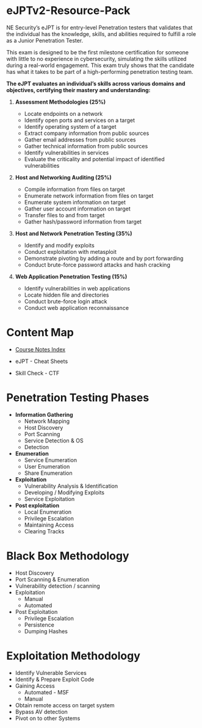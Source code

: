 # eJPTv2-Resource-Pack

NE Security’s eJPT is for entry-level Penetration testers that validates that the individual has the knowledge, skills, and abilities required to fulfill a role as a Junior Penetration Tester.

This exam is designed to be the first milestone certification for someone with little to no experience in cybersecurity, simulating the skills utilized during a real-world engagement. This exam truly shows that the candidate has what it takes to be part of a high-performing penetration testing team.

**The eJPT evaluates an individual’s skills across various domains and objectives, certifying their mastery and understanding:**

1. **Assessment Methodologies (25%)**
	- Locate endpoints on a network
	- Identify open ports and services on a target
	- Identify operating system of a target
	- Extract company information from public sources
	- Gather email addresses from public sources
	- Gather technical information from public sources
	- Identify vulnerabilities in services
	- Evaluate the criticality and potential impact of identified vulnerabilities

2. **Host and Networking Auditing (25%)**
	- Compile information from files on target
	- Enumerate network information from files on target
	- Enumerate system information on target
	- Gather user account information on target
	- Transfer files to and from target
	- Gather hash/password information from target

3. **Host and Network Penetration Testing (35%)**
	- Identify and modify exploits
	- Conduct exploitation with metasploit
	- Demonstrate pivoting by adding a route and by port forwarding
	- Conduct brute-force password attacks and hash cracking

4. **Web Application Penetration Testing (15%)**
	- Identify vulnerabilities in web applications
	- Locate hidden file and directories
	- Conduct brute-force login attack
	- Conduct web application reconnaissance

# Content Map

- [Course Notes Index](https://github.com/vladvdg/eJPTv2-Resource-Pack/blob/main/Course%20Notes%20Index.md)

</n>

- eJPT - Cheat Sheets

</n>

- Skill Check - CTF

# Penetration Testing Phases

- **Information Gathering**
	- Network Mapping
	- Host Discovery
	- Port Scanning
	- Service Detection & OS
	- Detection
- **Enumeration**
	- Service Enumeration
	- User Enumeration
	- Share Enumeration
- **Exploitation**
	- Vulnerability Analysis & Identification
	- Developing / Modifying Exploits
	- Service Exploitation
- **Post exploitation**
	- Local Enumeration
	- Privilege Escalation
	- Maintaining Access
	- Clearing Tracks

# Black Box Methodology

- Host Discovery
- Port Scanning & Enumeration
- Vulnerability detection / scanning
- Exploitation
	- Manual
	- Automated
- Post Exploitation
	- Privilege Escalation
	- Persistence
	- Dumping Hashes

# Exploitation Methodology

- Identify Vulnerable Services
- Identify & Prepare Exploit Code
- Gaining Access
	- Automated - MSF
	- Manual
- Obtain remote access on target system
- Bypass AV detection
- Pivot on to other Systems
